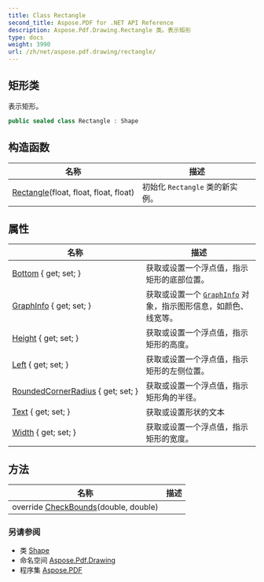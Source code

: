 ```yaml
---
title: Class Rectangle
second_title: Aspose.PDF for .NET API Reference
description: Aspose.Pdf.Drawing.Rectangle 类。表示矩形
type: docs
weight: 3990
url: /zh/net/aspose.pdf.drawing/rectangle/
---
```

## 矩形类

表示矩形。

```csharp
public sealed class Rectangle : Shape
```

## 构造函数

| 名称 | 描述 |
| --- | --- |
| [Rectangle](rectangle/)(float, float, float, float) | 初始化 `Rectangle` 类的新实例。 |

## 属性

| 名称 | 描述 |
| --- | --- |
| [Bottom](../../aspose.pdf.drawing/rectangle/bottom/) { get; set; } | 获取或设置一个浮点值，指示矩形的底部位置。 |
| [GraphInfo](../../aspose.pdf.drawing/shape/graphinfo/) { get; set; } | 获取或设置一个 [`GraphInfo`](../shape/graphinfo/) 对象，指示图形信息，如颜色、线宽等。 |
| [Height](../../aspose.pdf.drawing/rectangle/height/) { get; set; } | 获取或设置一个浮点值，指示矩形的高度。 |
| [Left](../../aspose.pdf.drawing/rectangle/left/) { get; set; } | 获取或设置一个浮点值，指示矩形的左侧位置。 |
| [RoundedCornerRadius](../../aspose.pdf.drawing/rectangle/roundedcornerradius/) { get; set; } | 获取或设置一个浮点值，指示矩形角的半径。 |
| [Text](../../aspose.pdf.drawing/shape/text/) { get; set; } | 获取或设置形状的文本 |
| [Width](../../aspose.pdf.drawing/rectangle/width/) { get; set; } | 获取或设置一个浮点值，指示矩形的宽度。 |

## 方法

| 名称 | 描述 |
| --- | --- |
| override [CheckBounds](../../aspose.pdf.drawing/rectangle/checkbounds/)(double, double) |  |

### 另请参阅

* 类 [Shape](../shape/)
* 命名空间 [Aspose.Pdf.Drawing](../../aspose.pdf.drawing/)
* 程序集 [Aspose.PDF](../../)